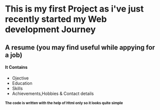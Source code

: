 <h1>This is my first Project as i've just recently started my Web development Journey</h1>
<h2>A resume (you may find useful while appying for a job) </h2>
<h4>It Contains</h4>
<ul>
  <li>Ojective</li>
  <li>Education </li>
  <li>Skills</li>
  <li>Achievements,Hobbies & Contact details </li>
</ul>
<small>
<h4>The code is written with the help of Html only so it looks quite simple <br />
</h4>
</small>

